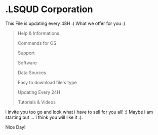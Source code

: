 # .LSQUD Corporation

This File is updating every 48H :)
What we offer for you :)
> Help & Informations
> 
> Commands for OS
> 
> Support
> 
> Software
> 
> Data Sources
> 
> Easy to download file's type
> 
> Updating Every 24H
> 
> Tutorials & Videos
> 

I invite you too go and look what i have to sell for you all! :)
Maybe i am starting but ...
I think you will like it :).

Nice Day!
